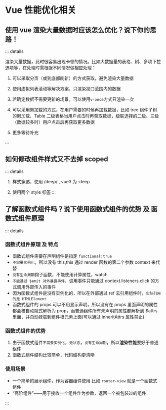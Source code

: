 # Vue 性能优化相关

## 使用 vue 渲染大量数据时应该怎么优化？说下你的思路！

::: details

渲染大量数据，此时很容易出现卡顿的情况。比如大数据量的表格、树、多项下拉选项等，在处理时需根据不同情况做相应处理：

1. 可以采取分页（或到底部刷新）的方式获取，避免渲染大量数据

2. 使用虚拟列表滚动等解决方案，只渲染视口范围内的数据

3. 若确定数据不需要更新的场景，可以使用`v-once`方式只渲染一次

4. 可以采用懒加载的方式，在用户需要的时候再加载数据，比如 tree 组件子树的懒加载、Table 二级表格当用户点击时再获取数据，级联选择的二级、三级（数据较多时）用户点击后再获取更多数据

5. 更多等待补充

:::

## 如何修改组件样式又不去掉 scoped

::: details

1. 样式穿透，使用 /deep/ , vue3 为 :deep

2. 使用两个 style 标签
   :::

## 了解函数式组件吗？说下使用函数式组件的优势 及 函数式组件原理

::: details

### 函数式组件原理 及 特点

- 函数式组件需要在声明组件是指定 `functional:true`
- `不需要实例化`，所以没有 this,this 通过 render 函数的第二个参数 context 来代替
- `没有生命周期`钩子函数，不能使用计算属性，watch
- `不能通过 $emit 对外暴露事件`，调用事件只能通过 context.listeners.click 的方式调用外部传入的事件
- 因为函数式组件是没有实例化的，所以在外部通过 ref 去引用组件时，`实际引用的是 HTMLElement`
- 函数式组件的 props 可以不用显示声明，所以没有在 props 里面声明的属性都会被自动隐式解析为 prop，而普通组件所有未声明的属性都解析到 $attrs 里面，并自动挂载到组件根元素上面(可以通过 inheritAttrs 属性禁止)

### 函数式组件的优势

1. 由于函数式组件`不需要实例化`，`无状态`，`没有生命周期`，所以**渲染性能**要好于普通组件
2. 函数式组件结构比较简单，代码结构更清晰

### 使用场景

- 一个简单的展示组件，作为容器组件使用 比如 `router-view` 就是一个函数式组件
- “高阶组件”——用于接收一个组件作为参数，返回一个被包装过的组件

:::
